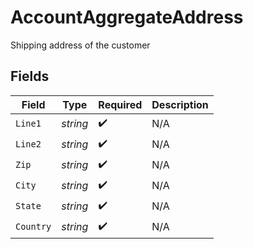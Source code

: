 # AccountAggregateAddress

Shipping address of the customer


## Fields

| Field              | Type               | Required           | Description        |
| ------------------ | ------------------ | ------------------ | ------------------ |
| `Line1`            | *string*           | :heavy_check_mark: | N/A                |
| `Line2`            | *string*           | :heavy_check_mark: | N/A                |
| `Zip`              | *string*           | :heavy_check_mark: | N/A                |
| `City`             | *string*           | :heavy_check_mark: | N/A                |
| `State`            | *string*           | :heavy_check_mark: | N/A                |
| `Country`          | *string*           | :heavy_check_mark: | N/A                |